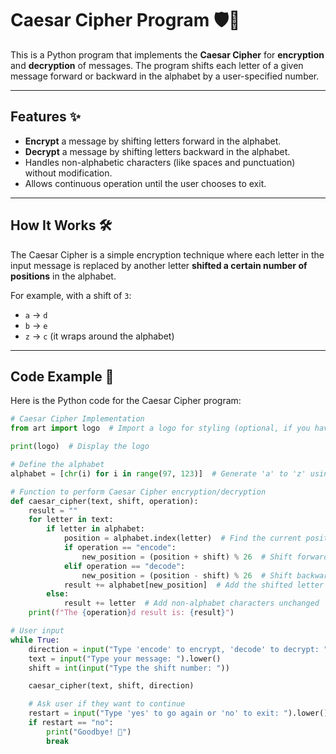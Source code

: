 # Caesar Cipher Program 🛡️🔐

This is a Python program that implements the **Caesar Cipher** for **encryption** and **decryption** of messages. The program shifts each letter of a given message forward or backward in the alphabet by a user-specified number.

---

## Features ✨

- **Encrypt** a message by shifting letters forward in the alphabet.
- **Decrypt** a message by shifting letters backward in the alphabet.
- Handles non-alphabetic characters (like spaces and punctuation) without modification.
- Allows continuous operation until the user chooses to exit.

---

## How It Works 🛠️

The Caesar Cipher is a simple encryption technique where each letter in the input message is replaced by another letter **shifted a certain number of positions** in the alphabet.

For example, with a shift of `3`:
- `a` → `d`
- `b` → `e`
- `z` → `c` (it wraps around the alphabet)

---

## Code Example 🐍

Here is the Python code for the Caesar Cipher program:

```python
# Caesar Cipher Implementation
from art import logo  # Import a logo for styling (optional, if you have a separate art file)

print(logo)  # Display the logo

# Define the alphabet
alphabet = [chr(i) for i in range(97, 123)]  # Generate 'a' to 'z' using ASCII values

# Function to perform Caesar Cipher encryption/decryption
def caesar_cipher(text, shift, operation):
    result = ""
    for letter in text:
        if letter in alphabet:
            position = alphabet.index(letter)  # Find the current position of the letter
            if operation == "encode":
                new_position = (position + shift) % 26  # Shift forward
            elif operation == "decode":
                new_position = (position - shift) % 26  # Shift backward
            result += alphabet[new_position]  # Add the shifted letter to the result
        else:
            result += letter  # Add non-alphabet characters unchanged
    print(f"The {operation}d result is: {result}")

# User input
while True:
    direction = input("Type 'encode' to encrypt, 'decode' to decrypt: ").lower()
    text = input("Type your message: ").lower()
    shift = int(input("Type the shift number: "))

    caesar_cipher(text, shift, direction)

    # Ask user if they want to continue
    restart = input("Type 'yes' to go again or 'no' to exit: ").lower()
    if restart == "no":
        print("Goodbye! 🔐")
        break
